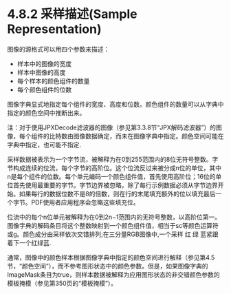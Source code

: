 # 4.8.2 采样描述(Sample Representation)

图像的源格式可以用四个参数来描述：

* 样本中的图像的宽度
* 样本中图像的高度
* 每个样本的颜色组件的数量
* 每个颜色组件的位数

图像字典显式地指定每个组件的宽度、高度和位数。颜色组件的数量可以从字典中指定的颜色空间中推断出来。

注：对于使用JPXDecode滤波器的图像（参见第3.3.8节“JPX解码滤波器”）的图像，每个组件的比特数由图像数据确定，而未在图像字典中指定。颜色空间可能在字典中指定，也可能不指定.

采样数据被表示为一个字节流，被解释为在0到255范围内的8位无符号整数。字节构成连续的位流，每个字节的高阶位。这个位流反过来被分成n位的单位，其中n是每个组件的位数。每个单元编码一个颜色组件值，首先使用高阶位；16位的单位首先使用最重要的字节。字节边界被忽略，除了每行示例数据必须从字节边界开始。如果每行的数据位数不是8的倍数，则在行的末尾填充额外的位以填充最后一个字节。PDF使用者应用程序会忽略这些填充位。

位流中的每个n位单元被解释为在0到2n−1范围内的无符号整数，以高阶位第一。图像字典的解码条目将这个整数映射到一个颜色组件值，相当于sc等颜色运算符或g。颜色成分由采样依次交错排列;在三分量RGB图像中,一个采样 红 绿 蓝紧跟着下一个红绿蓝.

通常，图像中的颜色样本根据图像字典中指定的颜色空间进行解释（参见第4.5节，“颜色空间”），而不参考图形状态中的颜色参数。但是，如果图像字典的ImageMask条目为true，则样本数据被解释为应用图形状态的非交错颜色参数的模板掩模（参见第350页的“模板掩模”）。
